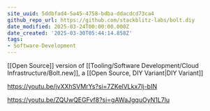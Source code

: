 ```yaml
---
site_uuid: 5ddbfad4-5a45-4758-bdba-ddacdcd73ca4
github_repo_url: https://github.com/stackblitz-labs/bolt.diy
date_modified: 2025-03-24T00:00:00.000Z
date_created: '2025-03-30T05:44:14.858Z'
tags:
- Software-Development
---
```




[[Open Source]] version of [[Tooling/Software Development/Cloud Infrastructure/Bolt.new]], a [[Open Source, DIY Variant|DIY Variant]]


https://youtu.be/jvXXhSVMrYs?si=7ZKelVLkx7Ij-bIN

https://youtu.be/ZQUwQEGFvf8?si=gAWaJgquOyN1L7lu